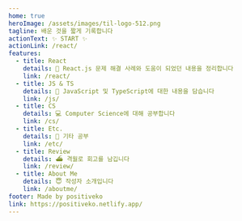```yaml
---
home: true
heroImage: /assets/images/til-logo-512.png
tagline: 배운 것을 짧게 기록합니다
actionText: ✨ START ✨
actionLink: /react/
features:
  - title: React
    details: 🔑 React.js 문제 해결 사례와 도움이 되었던 내용을 정리합니다
    link: /react/
  - title: JS & TS
    details: 📕 JavaScript 및 TypeScript에 대한 내용을 담습니다
    link: /js/
  - title: CS
    details: 💻 Computer Science에 대해 공부합니다
    link: /cs/
  - title: Etc.
    details: 📌 기타 공부
    link: /etc/
  - title: Review
    details: ⛴ 격월로 회고를 남깁니다
    link: /review/
  - title: About Me
    details: 😇 작성자 소개입니다
    link: /aboutme/
footer: Made by positiveko
link: https://positiveko.netlify.app/
---
```

